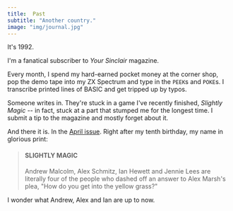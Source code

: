```yaml
---
title:  Past
subtitle: "Another country."
image: "img/journal.jpg"
---
```


It's 1992.

I'm a fanatical subscriber to _Your Sinclair_ magazine.

Every month, I spend my hard-earned pocket money at the corner shop, pop the demo tape into my ZX Spectrum and type in the `PEEK`s and `POKE`s. I transcribe printed lines of BASIC and get tripped up by typos.

Someone writes in. They're stuck in a game I've recently finished, _Slightly Magic_ -- in fact, stuck at a part that stumped me for the longest time. I submit a tip to the magazine and mostly forget about it.

And there it is. In the [April issue](https://archive.org/stream/your-sinclair-76/YourSinclair_76_Apr_1992#page/n37/mode/2up). Right after my tenth birthday, my name in glorious print:

> #### SLIGHTLY MAGIC
> Andrew Malcolm, Alex Schmitz, Ian Hewett and Jennie Lees are literally four of the people who dashed off an answer to Alex Marsh's plea, "How do you get into the yellow grass?"

I wonder what Andrew, Alex and Ian are up to now.